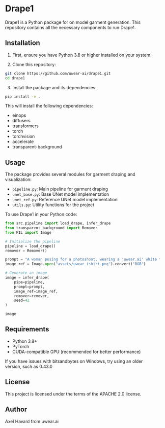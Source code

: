 # Drape1

Drape1 is a Python package for on model garment generation. This repository contains all the necessary components to run Drape1.

## Installation

1. First, ensure you have Python 3.8 or higher installed on your system.

2. Clone this repository:
```bash
git clone https://github.com/uwear-ai/drape1.git
cd drape1
```

3. Install the package and its dependencies:
```bash
pip install -e .
```

This will install the following dependencies:
- einops
- diffusers
- transformers
- torch
- torchvision
- accelerate
- transparent-background

## Usage

The package provides several modules for garment draping and visualization:

- `pipeline.py`: Main pipeline for garment draping
- `unet_base.py`: Base UNet model implementation
- `unet_ref.py`: Reference UNet model implementation
- `utils.py`: Utility functions for the project

To use Drape1 in your Python code:

```python
from src.pipeline import load_drape, infer_drape
from transparent_background import Remover
from PIL import Image

# Initialize the pipeline
pipeline = load_drape()
remover = Remover()

prompt = "A woman posing for a photoshoot, wearing a 'uwear.ai' white tshirt"
image_ref = Image.open("assets/uwear_tshirt.png").convert("RGB")

# Generate an image
image = infer_drape(
    pipe=pipeline,
    prompt=prompt, 
    image_ref=image_ref, 
    remover=remover,
    seed=42
)

image

```

## Requirements

- Python 3.8+
- PyTorch
- CUDA-compatible GPU (recommended for better performance)

If you have issues with bitsandbytes on Windows, try using an older version, such as 0.43.0

## License

This project is licensed under the terms of the APACHE 2.0 license.

## Author

Axel Havard from uwear.ai 